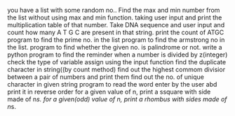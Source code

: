 you have a list with some random no.. Find the max and min number from the list without using max and min function.
taking user input and print the multiplication table of that number.
Take DNA sequence and user input and count how many A T G C are present in that string. print the count of ATGC
program to find the prime no. in the list
program to find the armstrong no in the list.
program to find whether the given no. is palindrome or not.
write a python program to find the reminder when a number is divided by z(integer)
check the type of variable assign using the input function
find the duplicate character in string((by count method)
find out the highest commom divisior between a pair of numbers and print them
find out the no. of unique character in given string
program to read the word enter by the user abd print it in reverse order
for a given value of n, print a ssquare with side made of n*s.
for a given(odd) value of n, print a rhombus with sides made of n*s.
